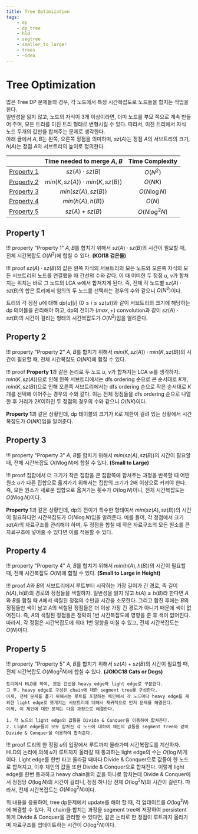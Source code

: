 ```yaml
---
title: Tree Optimization
tags:
    - dp
    - dp_tree
    - hld
    - segtree
    - smaller_to_larger
    - trees
    - ~idea
---
```


# Tree Optimization

많은 Tree DP 문제들의 경우, 각 노드에서 특정 시간복잡도로 노드들을 합치는 작업을 한다.  
일반성을 잃지 않고, 노드의 자식이 3개 이상이라면, 더미 노드를 부모 쪽으로 계속 만들어 주며, 모든 트리를 이진 트리 형태로 변형시킬 수 있다.
따라서, 이진 트리에서 자식 노드 두개의 값만을 합쳐주는 문제로 생각한다.  
아래 글에서 $A, B$는 왼쪽, 오른쪽 정점을 의미하며, $sz(A)$는 정점 $A$의 서브트리의 크기, $h(A)$는 정점 $A$의 서브트리의 높이로 정의한다.

<center>

|                             |    Time needed to merge $A$, $B$    | Time Complexity |
|:---------------------------:|:-----------------------------------:|:---------------:|
| [Property 1](./#property-1) |         $sz(A) \cdot sz(B)$         |     $O(N^2)$    |
| [Property 2](./#property-2) | $min(K, sz(A)) \cdot min(K, sz(B))$ |     $O(NK)$     |
| [Property 3](./#property-3) |         $min(sz(A), sz(B))$         |    $O(N\log N)$   |
| [Property 4](./#property-4) |          $min(h(A), h(B))$          |      $O(N)$     |
| [Property 5](./#property-5) |            $sz(A)+sz(B)$            |   $O(N\log^2N)$  |

</center>

## Property 1

!!! property "Property 1"
    $A, B$를 합치기 위해서 $sz(A) \cdot sz(B)$의 시간이 필요할 때, 전체 시간복잡도 $O(N^2)$에 합칠 수 있다.
    **(KOI18 검은돌)**

!!! proof
    $sz(A) \cdot sz(B)$의 값은 왼쪽 자식의 서브트리의 모든 노드와 오른쪽 자식의 모든 서브트리의 노드를 연결했을 때 간선의 수와 같다.
    이 때 어떠한 두 정점 $u$, $v$가 합쳐지는 위치는 바로 그 노드의 LCA $w$에서 합쳐지게 된다.
    즉, 전체 각 노드별 $sz(A) \cdot sz(B)$의 합은 트리에서 임의의 두 노드를 선택하는 경우의 수와 같으니 $O(N^2)$이다.

트리의 각 정점 $u$에 대해 $dp[u][i]$ $(0 \le i \le sz(u))$와 같이 서브트리의 크기에 해당하는 dp 테이블을 관리해야 하고, dp의 전이가 $(max, +)$ convolution과 같이 $sz(A) \cdot sz(B)$의 시간이 걸리는 형태의 시간복잡도가 $O(N^2)$임을 알려준다.

## Property 2

!!! property "Property 2"
    $A$, $B$를 합치기 위해서 $min(K, sz(A)) \cdot min(K, sz(B))$의 시간이 필요할 때, 전체 시간복잡도 $O(NK)$에 합칠 수 있다.

!!! proof
    **Property 1**과 같은 논리로 두 노드 $u$, $v$가 합쳐지는 LCA $w$를 생각하자.
    $min(K, sz(A))$으로 인해 왼쪽 서브트리에서는 dfs ordering 순으로 큰 순서대로 $K$개, $min(K, sz(B))$으로 인해 오른쪽 서브트리에서는 dfs ordering 순으로 작은 순서대로 $K$개를 선택해 이어주는 경우의 수와 같다.
    이는 전체 정점들을 dfs ordering 순으로 나열한 후 거리가 $2K$이하인 두 정점의 경우의 수와 같으니 $O(NK)$이다.

**Property 1**과 같은 상황인데, dp 테이블의 크기가 $K$로 제한이 걸려 있는 상황에서 시간복잡도가 $O(NK)$임을 알려준다.

## Property 3

!!! property "Property 3"
    $A$, $B$를 합치기 위해서 $min(sz(A), sz(B))$의 시간이 필요할 때, 전체 시간복잡도 $O(N\log N)$에 합칠 수 있다.
    **(Small to Large)**

!!! proof
    집합에서 더 크기가 작은 집합을 큰 집합쪽에 합쳐주는 과정을 반복할 때 어떤 원소 $u$가 다른 집합으로 옮겨가기 위해서는 집합의 크기가 2배 이상으로 커져야 한다.
    즉, 모든 원소가 새로운 집합으로 옮겨가는 횟수가 $O(\log N)$이니, 전체 시간복잡도는 $O(N\log N)$이다.

**Property 1**과 같은 상황인데, dp의 전이가 특수한 형태여서 $min(sz(A), sz(B))$의 시간이 필요하다면 시간복잡도가 $O(N\log N)$임을 알려준다.
예를 들어, 각 정점에서 크기 $sz(A)$의 자료구조를 관리해야 하며, 두 정점을 합칠 때 작은 자료구조의 모든 원소를 큰 자료구조에 넣어줄 수 있다면 이를 적용할 수 있다.

## Property 4

!!! property "Property 4"
    $A$, $B$를 합치기 위해서 $min(h(A), h(B))$의 시간이 필요할 때, 전체 시간복잡도 $O(N)$에 합칠 수 있다.
    **(Small to Large in Height)**

!!! proof
    $A$와 $B$의 서브트리에서 루트부터 시작하는 가장 길이가 긴 경로, 즉 길이 $h(A), h(B)$의 경로의 정점들을 색칠하자.
    일반성을 잃지 않고 $h(A) \le h(B)$라 한다면 $A$와 $B$를 합칠 때 $A$에서 색칠된 정점의 수만큼 시간을 소모한다.
    그리고 합친 후에는 $B$의 정점들만 색이 남고 $A$의 색칠된 정점들은 더 이상 가장 긴 경로가 아니기 때문에 색이 없어진다.
    즉, $A$의 색칠된 정점들은 정확히 $1$번 시간복잡도에 영향을 준 후 색이 없어진다.
    따라서, 각 정점은 시간복잡도에 최대 $1$번 영향을 미칠 수 있고, 전체 시간복잡도는 $O(N)$이다.

## Property 5

!!! property "Property 5"
    $A$, $B$를 합치기 위해서 $sz(A)+sz(B)$의 시간이 필요할 때, 전체 시간복잡도 $O(N\log^2N)$에 합칠 수 있다.
    **(JOIOC18 Cats or Dogs)**

    트리에서 HLD를 하여, 모든 간선을 heavy edge와 light edge로 구분한다.
    그 후, heavy edge로 구성된 chain에 대한 segment tree를 구성한다.
    이제, 전체 문제를 풀기 위해서는 루트를 포함하는 체인에서 각 노드마다 heavy edge를 제외한 light edge로 쪼개지는 서브트리에 대해서 재귀적으로 먼저 문제를 해결한다.
    이제, 이 체인에 대한 문제는 다음 과정으로 해결한다.

    1. 각 노드의 light edge의 값들을 Divide & Conquer을 이용하여 합쳐준다.
    2. Light edge들이 모두 합쳐진 각 노드에 대하여 체인의 값들을 segment tree와 같이 Divide & Conquer을 이용하여 합쳐준다.

!!! proof
    트리의 한 정점 $u$의 입장에서 루트까지 올라가며 시간복잡도를 계산하자.  
    HLD의 논리에 의해 $u$가 루트까지 올라갈 때 통과하는 light edge의 수는 $O(\log N)$개이다.
    Light edge를 한번 타고 올라갈 때마다 Divide & Conquer으로 값들이 한 노드로 합쳐지고, 이후 체인의 값들 또한 Divide & Conquer으로 합쳐진다.
    이렇게 light edge를 한번 통과하고 heavy chain들의 값을 하나로 합치는데 Divide & Conquer에서 정점당 $O(\log N)$의 시간이 걸리니, 정점 하나당 전체 $O(\log^2N)$의 시간이 걸린다.
    따라서, 전체 시간복잡도는 $O(N\log^2N)$이다.
    
위 내용을 응용하여, tree dp문제에서 update를 해야 할 때, 각 업데이트를 $O(\log^2N)$에 해결할 수 있다.
각 chain을 합치는 과정을 segment tree에 저장하여 persistent 하게 Divide & Conquer을 관리할 수 있다면, 같은 논리로 한 정점이 루트까지 올라가며 자료구조를 업데이트하는 시간이 $O(\log^2N)$이다.
